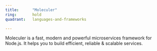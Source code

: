 ```yaml
---
title:      "Moleculer"
ring:       hold
quadrant:   languages-and-frameworks

---
```


Moleculer is a fast, modern and powerful microservices framework for Node.js. It helps you to build efficient, reliable & scalable services.